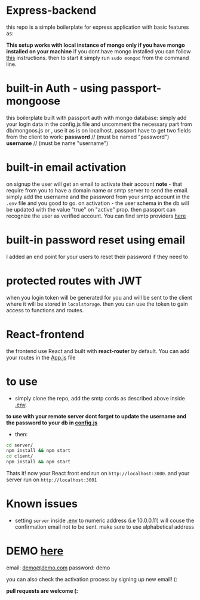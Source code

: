 # Express-backend 
this repo is a simple boilerplate for express application with basic features as:

**This setup works with local instance of mongo only if you have mongo installed on your machine**
if you dont have mongo installed you can follow [this](https://docs.mongodb.com/manual/administration/install-community/) instructions. then to start it simply run `sudo mongod` from the command line.


# built-in Auth - using passport-mongoose 
this boilerplate built with passport auth with mongo database: 
simply add your login data in the config.js file and uncomment the necessary part from db/mongoos.js
or , use it as is on localhost. 
passport have to get two fields from the client to work: 
**password** // (must be named "password")
**username** // (must be name "username")

# built-in email activation 
on signup the user will get an email to activate their account 
**note** - that require from you to have a domain name or smtp server to send the email. 
simply add the username and the password from your smtp account in the `.env` file and you good to go. 
on activation - the user schema in the db will be updated with the value "true" on "active" prop. 
then passport can recognize the user as verified account. 
You can find smtp providers [here](https://github.com/discourse/discourse/blob/master/docs/INSTALL-email.md)

# built-in password reset using email
I added an end point for your users to reset their password if they need to

# protected routes with JWT
when you login token will be generated for you and will be sent to the client where it will be stored in `localstorage`.
then you can use the token to gain access to functions and routes. 



# React-frontend
the frontend use React and built with **react-router** by default. You can add your routes in the [App.js](client/src/App.js) file 

# to use 
* simply clone the repo, add the smtp cords as described above inside [.env](./server/.env).




**to use with your remote server dont forget to update the username and the password to your db in [config.js](./server/routes/config.js)**

* then:
```sh
cd server/ 
npm install && npm start
cd client/
npm install && npm start
```
Thats it! now your React front end run on `http://localhost:3000`. and your server run on `http://localhost:3001` 

# Known issues
* setting 
`server` inside [.env](./server/.env) to numeric address (i.e 10.0.0.11) will couse the confirmation email not to be sent. make sure to use alphabetical address

# DEMO [here](https://express-react-boilerplate.herokuapp.com/)
email: demo@demo.com
password: demo

you can also check the activation process by signing up new email! (:

**pull requests are welcome (:**



 